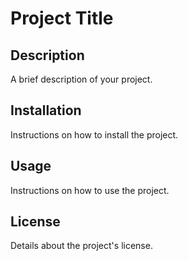 # Project Title

## Description
A brief description of your project.

## Installation
Instructions on how to install the project.

## Usage
Instructions on how to use the project.

## License
Details about the project's license.
